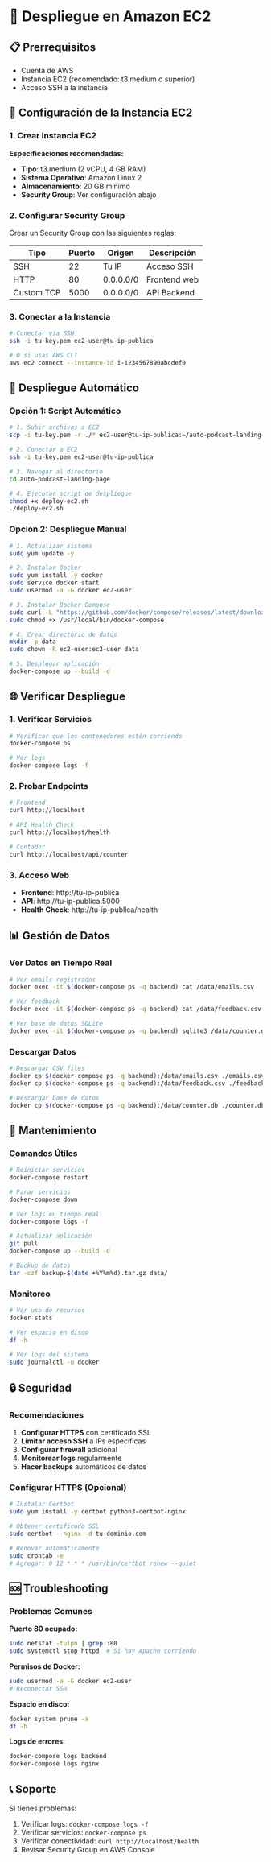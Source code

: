 # 🚀 Despliegue en Amazon EC2

## 📋 Prerrequisitos

- Cuenta de AWS
- Instancia EC2 (recomendado: t3.medium o superior)
- Acceso SSH a la instancia

## 🔧 Configuración de la Instancia EC2

### 1. Crear Instancia EC2

**Especificaciones recomendadas:**
- **Tipo**: t3.medium (2 vCPU, 4 GB RAM)
- **Sistema Operativo**: Amazon Linux 2
- **Almacenamiento**: 20 GB mínimo
- **Security Group**: Ver configuración abajo

### 2. Configurar Security Group

Crear un Security Group con las siguientes reglas:

| Tipo | Puerto | Origen | Descripción |
|------|--------|--------|-------------|
| SSH | 22 | Tu IP | Acceso SSH |
| HTTP | 80 | 0.0.0.0/0 | Frontend web |
| Custom TCP | 5000 | 0.0.0.0/0 | API Backend |

### 3. Conectar a la Instancia

```bash
# Conectar via SSH
ssh -i tu-key.pem ec2-user@tu-ip-publica

# O si usas AWS CLI
aws ec2 connect --instance-id i-1234567890abcdef0
```

## 🚀 Despliegue Automático

### Opción 1: Script Automático

```bash
# 1. Subir archivos a EC2
scp -i tu-key.pem -r ./* ec2-user@tu-ip-publica:~/auto-podcast-landing-page/

# 2. Conectar a EC2
ssh -i tu-key.pem ec2-user@tu-ip-publica

# 3. Navegar al directorio
cd auto-podcast-landing-page

# 4. Ejecutar script de despliegue
chmod +x deploy-ec2.sh
./deploy-ec2.sh
```

### Opción 2: Despliegue Manual

```bash
# 1. Actualizar sistema
sudo yum update -y

# 2. Instalar Docker
sudo yum install -y docker
sudo service docker start
sudo usermod -a -G docker ec2-user

# 3. Instalar Docker Compose
sudo curl -L "https://github.com/docker/compose/releases/latest/download/docker-compose-$(uname -s)-$(uname -m)" -o /usr/local/bin/docker-compose
sudo chmod +x /usr/local/bin/docker-compose

# 4. Crear directorio de datos
mkdir -p data
sudo chown -R ec2-user:ec2-user data

# 5. Desplegar aplicación
docker-compose up --build -d
```

## 🌐 Verificar Despliegue

### 1. Verificar Servicios

```bash
# Verificar que los contenedores estén corriendo
docker-compose ps

# Ver logs
docker-compose logs -f
```

### 2. Probar Endpoints

```bash
# Frontend
curl http://localhost

# API Health Check
curl http://localhost/health

# Contador
curl http://localhost/api/counter
```

### 3. Acceso Web

- **Frontend**: http://tu-ip-publica
- **API**: http://tu-ip-publica:5000
- **Health Check**: http://tu-ip-publica/health

## 📊 Gestión de Datos

### Ver Datos en Tiempo Real

```bash
# Ver emails registrados
docker exec -it $(docker-compose ps -q backend) cat /data/emails.csv

# Ver feedback
docker exec -it $(docker-compose ps -q backend) cat /data/feedback.csv

# Ver base de datos SQLite
docker exec -it $(docker-compose ps -q backend) sqlite3 /data/counter.db
```

### Descargar Datos

```bash
# Descargar CSV files
docker cp $(docker-compose ps -q backend):/data/emails.csv ./emails.csv
docker cp $(docker-compose ps -q backend):/data/feedback.csv ./feedback.csv

# Descargar base de datos
docker cp $(docker-compose ps -q backend):/data/counter.db ./counter.db
```

## 🔧 Mantenimiento

### Comandos Útiles

```bash
# Reiniciar servicios
docker-compose restart

# Parar servicios
docker-compose down

# Ver logs en tiempo real
docker-compose logs -f

# Actualizar aplicación
git pull
docker-compose up --build -d

# Backup de datos
tar -czf backup-$(date +%Y%m%d).tar.gz data/
```

### Monitoreo

```bash
# Ver uso de recursos
docker stats

# Ver espacio en disco
df -h

# Ver logs del sistema
sudo journalctl -u docker
```

## 🔒 Seguridad

### Recomendaciones

1. **Configurar HTTPS** con certificado SSL
2. **Limitar acceso SSH** a IPs específicas
3. **Configurar firewall** adicional
4. **Monitorear logs** regularmente
5. **Hacer backups** automáticos de datos

### Configurar HTTPS (Opcional)

```bash
# Instalar Certbot
sudo yum install -y certbot python3-certbot-nginx

# Obtener certificado SSL
sudo certbot --nginx -d tu-dominio.com

# Renovar automáticamente
sudo crontab -e
# Agregar: 0 12 * * * /usr/bin/certbot renew --quiet
```

## 🆘 Troubleshooting

### Problemas Comunes

**Puerto 80 ocupado:**
```bash
sudo netstat -tulpn | grep :80
sudo systemctl stop httpd  # Si hay Apache corriendo
```

**Permisos de Docker:**
```bash
sudo usermod -a -G docker ec2-user
# Reconectar SSH
```

**Espacio en disco:**
```bash
docker system prune -a
df -h
```

**Logs de errores:**
```bash
docker-compose logs backend
docker-compose logs nginx
```

## 📞 Soporte

Si tienes problemas:

1. Verificar logs: `docker-compose logs -f`
2. Verificar servicios: `docker-compose ps`
3. Verificar conectividad: `curl http://localhost/health`
4. Revisar Security Group en AWS Console 
